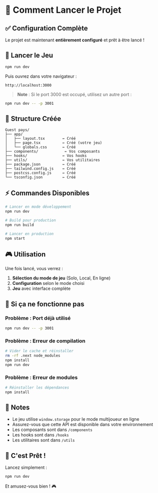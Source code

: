 # 🚀 Comment Lancer le Projet

## ✅ Configuration Complète

Le projet est maintenant **entièrement configuré** et prêt à être lancé !

## 🎯 Lancer le Jeu

```bash
npm run dev
```

Puis ouvrez dans votre navigateur :
```
http://localhost:3000
```

> **Note** : Si le port 3000 est occupé, utilisez un autre port :
```bash
npm run dev -- -p 3001
```

## 📁 Structure Créée

```
Guest pays/
├── app/
│   ├── layout.tsx        ← Créé
│   ├── page.tsx          ← Créé (votre jeu)
│   └── globals.css       ← Créé
├── components/            ← Vos composants
├── hooks/                ← Vos hooks
├── utils/                ← Vos utilitaires
├── package.json          ← Créé
├── tailwind.config.js    ← Créé
├── postcss.config.js     ← Créé
└── tsconfig.json         ← Créé
```

## ⚡ Commandes Disponibles

```bash
# Lancer en mode développement
npm run dev

# Build pour production
npm run build

# Lancer en production
npm start
```

## 🎮 Utilisation

Une fois lancé, vous verrez :
1. **Sélection du mode de jeu** (Solo, Local, En ligne)
2. **Configuration** selon le mode choisi
3. **Jeu** avec interface complète

## 🐛 Si ça ne fonctionne pas

### Problème : Port déjà utilisé
```bash
npm run dev -- -p 3001
```

### Problème : Erreur de compilation
```bash
# Vider le cache et réinstaller
rm -rf .next node_modules
npm install
npm run dev
```

### Problème : Erreur de modules
```bash
# Réinstaller les dépendances
npm install
```

## 📝 Notes

- Le jeu utilise `window.storage` pour le mode multijoueur en ligne
- Assurez-vous que cette API est disponible dans votre environnement
- Les composants sont dans `/components`
- Les hooks sont dans `/hooks`
- Les utilitaires sont dans `/utils`

## 🎉 C'est Prêt !

Lancez simplement :
```bash
npm run dev
```

Et amusez-vous bien ! 🎮

